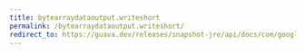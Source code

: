 ```yaml
---
title: bytearraydataoutput.writeshort
permalink: /bytearraydataoutput.writeshort/
redirect_to: https://guava.dev/releases/snapshot-jre/api/docs/com/google/common/io/ByteArrayDataOutput.html#writeShort-int-
---
```

